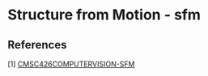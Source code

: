 # Structure from Motion - sfm


## References
[1] <a href="https://cmsc426.github.io/sfm/" targte="_blank">CMSC426COMPUTERVISION-SFM</q>
